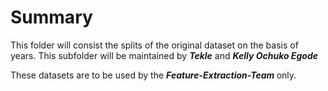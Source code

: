 


# Summary

  This folder will consist the splits of the original dataset on the basis of years. This subfolder will be maintained by <b><i>Tekle</i></b> and <b><i> Kelly 
  Ochuko Egode </i></b>
  
  These datasets are to be used by the <b><i> Feature-Extraction-Team </b></i> only.
